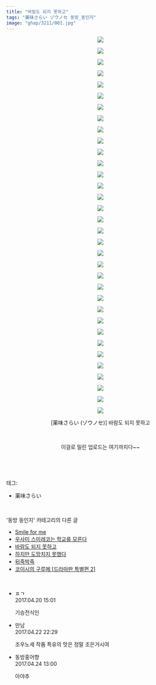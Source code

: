 ```yaml
---
title: "바람도 되지 못하고"
tags: "薬味さらい ゾウノセ 동방_동인지"
image: "ghap/3211/001.jpg"
---
```

<div class="article">
<p style="text-align: center; clear: none; float: none;"><img src="{{ site.nasurl }}/ghap/3211/001.jpg"/></p>
<p style="text-align: center; clear: none; float: none;"><img src="{{ site.nasurl }}/ghap/3211/002.jpg"/></p>
<p style="text-align: center; clear: none; float: none;"><img src="{{ site.nasurl }}/ghap/3211/003.jpg"/></p>
<p style="text-align: center; clear: none; float: none;"><img src="{{ site.nasurl }}/ghap/3211/004.jpg"/></p>
<p style="text-align: center; clear: none; float: none;"><img src="{{ site.nasurl }}/ghap/3211/005.jpg"/></p>
<p style="text-align: center; clear: none; float: none;"><img src="{{ site.nasurl }}/ghap/3211/006.jpg"/></p>
<p style="text-align: center; clear: none; float: none;"><img src="{{ site.nasurl }}/ghap/3211/007.jpg"/></p>
<p style="text-align: center; clear: none; float: none;"><img src="{{ site.nasurl }}/ghap/3211/008.jpg"/></p>
<p style="text-align: center; clear: none; float: none;"><img src="{{ site.nasurl }}/ghap/3211/009.jpg"/></p>
<p style="text-align: center; clear: none; float: none;"><img src="{{ site.nasurl }}/ghap/3211/010.jpg"/></p>
<p style="text-align: center; clear: none; float: none;"><img src="{{ site.nasurl }}/ghap/3211/011.jpg"/></p>
<p style="text-align: center; clear: none; float: none;"><img src="{{ site.nasurl }}/ghap/3211/012.jpg"/></p>
<p style="text-align: center; clear: none; float: none;"><img src="{{ site.nasurl }}/ghap/3211/013.jpg"/></p>
<p style="text-align: center; clear: none; float: none;"><img src="{{ site.nasurl }}/ghap/3211/014.jpg"/></p>
<p style="text-align: center; clear: none; float: none;"><img src="{{ site.nasurl }}/ghap/3211/015.jpg"/></p>
<p style="text-align: center; clear: none; float: none;"><img src="{{ site.nasurl }}/ghap/3211/016.jpg"/></p>
<p style="text-align: center; clear: none; float: none;"><img src="{{ site.nasurl }}/ghap/3211/017.jpg"/></p>
<p style="text-align: center; clear: none; float: none;"><img src="{{ site.nasurl }}/ghap/3211/018.jpg"/></p>
<p style="text-align: center; clear: none; float: none;"><img src="{{ site.nasurl }}/ghap/3211/019.jpg"/></p>
<p style="text-align: center; clear: none; float: none;"><img src="{{ site.nasurl }}/ghap/3211/020.jpg"/></p>
<p style="text-align: center; clear: none; float: none;"><img src="{{ site.nasurl }}/ghap/3211/021.jpg"/></p>
<p style="text-align: center; clear: none; float: none;"><img src="{{ site.nasurl }}/ghap/3211/022.jpg"/></p>
<p style="text-align: center; clear: none; float: none;"><img src="{{ site.nasurl }}/ghap/3211/023.jpg"/></p>
<p style="text-align: center; clear: none; float: none;"><img src="{{ site.nasurl }}/ghap/3211/024.jpg"/></p>
<p style="text-align: center; clear: none; float: none;"><img src="{{ site.nasurl }}/ghap/3211/025.jpg"/></p>
<p style="text-align: center; clear: none; float: none;"><img src="{{ site.nasurl }}/ghap/3211/026.jpg"/></p>
<p style="text-align: center; clear: none; float: none;"><img src="{{ site.nasurl }}/ghap/3211/027.jpg"/></p>
<p style="text-align: center; clear: none; float: none;"><img src="{{ site.nasurl }}/ghap/3211/028.jpg"/></p>
<p style="text-align: center; clear: none; float: none;"><img src="{{ site.nasurl }}/ghap/3211/029.jpg"/></p>
<p style="text-align: center; clear: none; float: none;"><img src="{{ site.nasurl }}/ghap/3211/030.jpg"/></p>
<p style="text-align: center; clear: none; float: none;"><img src="{{ site.nasurl }}/ghap/3211/031.jpg"/></p>
<p style="text-align: center; clear: none; float: none;"><img src="{{ site.nasurl }}/ghap/3211/032.jpg"/></p>
<p style="text-align: center; clear: none; float: none;"><img src="{{ site.nasurl }}/ghap/3211/033.jpg"/></p>
<p style="text-align: center; clear: none; float: none;"><img src="{{ site.nasurl }}/ghap/3211/034.jpg"/></p>
<p style="text-align: center; clear: none; float: none;">[薬味さらい (ゾウノセ)] 바람도 되지 못하고</p>
<p style="text-align: center; clear: none; float: none;"><br/></p>
<p style="text-align: center; clear: none; float: none;">이걸로 밀린 업로드는 여기까지다~~</p>
<p style="text-align: center; clear: none; float: none;"></p>
<p><br/></p>
</div><br/>
<div class="tagTrail">
<p>태그: </p>
<ul>
<li>薬味さらい</li>
</ul>
</div><br/>
<div class="another">
<p>'동방 동인지' 카테고리의 다른 글</p>
<ul>
<li><a href="/2017-05-10-ghap_3225">Smile for me</a></li>
<li><a href="/2017-05-09-ghap_3224">우사미 스미레코는 학교를 모른다</a></li>
<li><a href="/2017-04-20-ghap_3211">바람도 되지 못하고</a></li>
<li><a href="/2017-04-20-ghap_3210">하지만 도망치지 못했다</a></li>
<li><a href="/2017-04-20-ghap_3209">뒤죽박죽</a></li>
<li><a href="/2017-04-20-ghap_3208">코이시의 구루메 [드라마판 특별편 2]</a></li>
</ul>
</div><br/>
<div class="cb_module cb_fluid">
<div class="cb_wrt cb_profile">
<div class="comment">
<ul>
<li class="cb_thumb_off" id="comment14970237">
<div class="cb_comment_area">
<div class="cb_info_area">
<div class="cb_section">
<span class="cb_nick_name">ㅍㄱ</span>
</div>
<div class="cb_section">
<span class="cb_date">2017.04.20 15:01 </span>
</div>
</div>
<div class="cb_dsc_comment">
<p class="cb_dsc">
											기승전식인
										</p>
</div>
</div></li>
<li class="cb_thumb_off" id="comment14971986">
<div class="cb_comment_area">
<div class="cb_info_area">
<div class="cb_section">
<span class="cb_nick_name">만남</span>
</div>
<div class="cb_section">
<span class="cb_date">2017.04.22 22:29 </span>
</div>
</div>
<div class="cb_dsc_comment">
<p class="cb_dsc">
											조우노세 작품 특유의 맛은 정말 조은거시여
										</p>
</div>
</div></li>
<li class="cb_thumb_off" id="comment14973021">
<div class="cb_comment_area">
<div class="cb_info_area">
<div class="cb_section">
<span class="cb_nick_name">동방홍어향</span>
</div>
<div class="cb_section">
<span class="cb_date">2017.04.24 13:00 </span>
</div>
</div>
<div class="cb_dsc_comment">
<p class="cb_dsc">
											아야추
										</p>
</div>
</div></li>
</ul>
</div>
</div><!-- commentList close -->
</div><br/>
